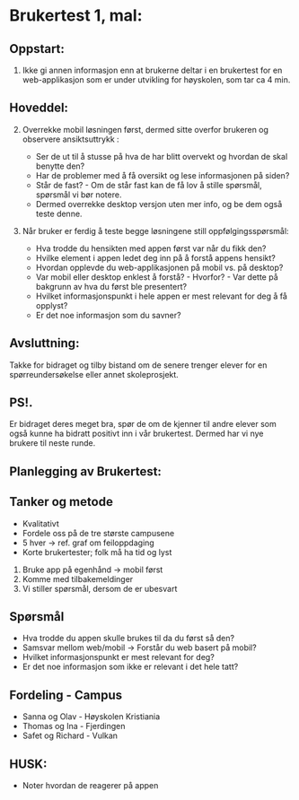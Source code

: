 # Brukertest 1, mal: 

## Oppstart: 
  1. Ikke gi annen informasjon enn at brukerne deltar i en brukertest for en web-applikasjon som er under utvikling for 
      høyskolen, som tar ca 4 min.  

## Hoveddel:
2. Overrekke mobil løsningen først, dermed sitte overfor brukeren og observere ansiktsuttrykk : 
    * Ser de ut til å stusse på hva de har blitt overvekt og hvordan de skal benytte den? 
    * Har de problemer med å få oversikt og lese informasjonen på siden? 
    * Står de fast? - Om de står fast kan de få lov å stille spørsmål, spørsmål vi bør notere. 
    * Dermed overrekke desktop versjon uten mer info, og be dem også teste denne.  

3. Når bruker er ferdig å teste begge løsningene still oppfølgingsspørsmål:
    - Hva trodde du hensikten med appen først var når du fikk den?
    - Hvilke element i appen ledet deg inn på å forstå appens hensikt?    
    - Hvordan opplevde du web-applikasjonen på mobil vs. på desktop?
    - Var mobil eller desktop enklest å forstå?
          - Hvorfor? 
          - Var dette på bakgrunn av hva du først ble presentert? 
    - Hvilket informasjonspunkt i hele appen er mest relevant for deg å få opplyst? 
    - Er det noe informasjon som du savner?

## Avsluttning: 
Takke for bidraget og tilby bistand om de senere trenger elever for en spørreundersøkelse eller annet skoleprosjekt. 

## PS!. 
Er bidraget deres meget bra, spør de om de kjenner til andre elever som også kunne ha bidratt positivt inn i vår brukertest. Dermed har vi nye brukere til neste runde. 



## Planlegging av Brukertest:
## Tanker og metode 
* Kvalitativt  
* Fordele oss på de tre største campusene 
* 5 hver -> ref. graf om feiloppdaging 
* Korte brukertester; folk må ha tid og lyst 

1. Bruke app på egenhånd -> mobil først 
2. Komme med tilbakemeldinger 
3. Vi stiller spørsmål, dersom de er ubesvart

## Spørsmål
* Hva trodde du appen skulle brukes til da du først så den? 
* Samsvar mellom web/mobil -> Forstår du web basert på mobil? 
* Hvilket informasjonspunkt er mest relevant for deg? 
* Er det noe informasjon som ikke er relevant i det hele tatt? 

## Fordeling - Campus 
* Sanna og Olav - Høyskolen Kristiania
* Thomas og Ina - Fjerdingen 
* Safet og Richard - Vulkan 

## HUSK: 
* Noter hvordan de reagerer på appen 
